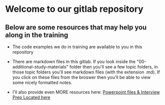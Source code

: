 # Welcome to our gitlab repository

## Below are some resources that may help you along in the training

* The code examples we do in training are available to you in this repository

* There are markdown files in this gitlab. If you look inside the "00-additional-study-materials" folder then you'll see a few topic folders, in those topic folders you'll see markdown files (with the extension .md). If you click on these files from the broswer then you'll be able to view some nicely formatted notes.

* I'll also provide even MORE resources here: [Powerpoint files & Interview Prep Located here](https://drive.google.com/drive/folders/1PHo77l74cEZMV0tUWJsNMD7tznzDhKPj?usp=sharing)



